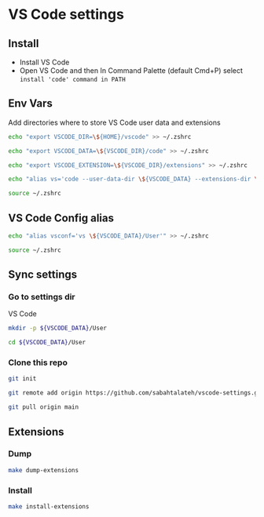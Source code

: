 # VS Code settings

## Install
- Install VS Code
- Open VS Code and then In Command Palette (default Cmd+P) select `install 'code' command in PATH`

## Env Vars
Add directories where to store VS Code user data and extensions
```bash
echo "export VSCODE_DIR=\${HOME}/vscode" >> ~/.zshrc
```
```bash
echo "export VSCODE_DATA=\${VSCODE_DIR}/code" >> ~/.zshrc
```
```bash
echo "export VSCODE_EXTENSION=\${VSCODE_DIR}/extensions" >> ~/.zshrc
```
```bash
echo "alias vs='code --user-data-dir \${VSCODE_DATA} --extensions-dir \${VSCODE_EXTENSIONS}'" >> ~/.zshrc
```
```bash
source ~/.zshrc
```


## VS Code Config alias
```bash
echo "alias vsconf='vs \${VSCODE_DATA}/User'" >> ~/.zshrc
```
```bash
source ~/.zshrc
```

## Sync settings
### Go to settings dir
VS Code
```bash
mkdir -p ${VSCODE_DATA}/User
```
```bash
cd ${VSCODE_DATA}/User
```

### Clone this repo
```bash
git init
```
```bash
git remote add origin https://github.com/sabahtalateh/vscode-settings.git
```
```bash
git pull origin main
```


## Extensions
### Dump
```bash
make dump-extensions
```

### Install
```bash
make install-extensions
```

